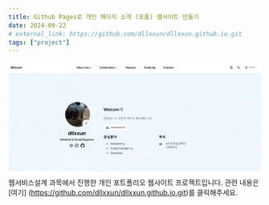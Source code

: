 ```yaml
---
title: Github Pages로 개인 페이지 소개 (포폴) 웹사이트 만들기
date: 2024-09-22
# external_link: https://github.com/dllxxun/dllxxun.github.io.git
tags: ["project"]
---
```


![Litmus Project Image](Web.jpg)
웹서비스설계 과목에서 진행한 개인 포트폴리오 웹사이트 프로젝트입니다.
관련 내용은 [여기] (https://github.com/dllxxun/dllxxun.github.io.git)를 클릭해주세요.

<!--more-->
